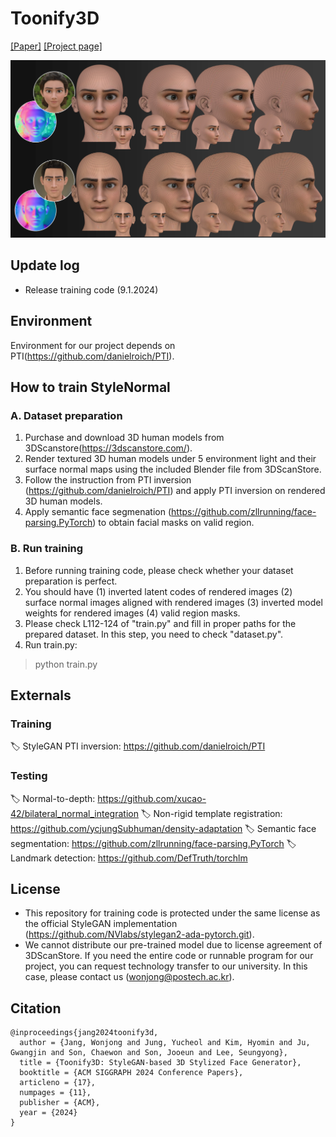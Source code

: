 # Toonify3D
[[Paper]](http://wonjongg.me/assets/pdf/Toonify3D.pdf) [[Project page]](http://wonjongg.me/Toonify3D_pages)

![teaser](./assets/teaser.png)

## Update log
- Release training code (9.1.2024)

## Environment
Environment for our project depends on PTI(https://github.com/danielroich/PTI).

## How to train StyleNormal

### A. Dataset preparation
1. Purchase and download 3D human models from 3DScanstore(https://3dscanstore.com/).
2. Render textured 3D human models under 5 environment light and their surface normal maps using the included Blender file from 3DScanStore.
3. Follow the instruction from PTI inversion (https://github.com/danielroich/PTI)  and apply PTI inversion on rendered 3D human models.
4. Apply semantic face segmenation (https://github.com/zllrunning/face-parsing.PyTorch) to obtain facial masks on valid region.

### B. Run training
1. Before running training code, please check whether your dataset preparation is perfect.
2. You should have (1) inverted latent codes of rendered images (2) surface normal images aligned with rendered images (3) inverted model weights for rendered images (4) valid region masks.
3. Please check L112-124 of "train.py" and fill in proper paths for the prepared dataset. In this step, you need to check "dataset.py".
4. Run train.py:
> python train.py

## Externals

### Training
🏷️ StyleGAN PTI inversion: https://github.com/danielroich/PTI

### Testing
🏷️ Normal-to-depth: https://github.com/xucao-42/bilateral_normal_integration
🏷️ Non-rigid template registration: https://github.com/ycjungSubhuman/density-adaptation
🏷️ Semantic face segmentation: https://github.com/zllrunning/face-parsing.PyTorch
🏷️ Landmark detection: https://github.com/DefTruth/torchlm

## License
- This repository for training code is protected under the same license as the official StyleGAN implementation (https://github.com/NVlabs/stylegan2-ada-pytorch.git).
- We cannot distribute our pre-trained model due to license agreement of 3DScanStore. If you need the entire code or runnable program for our project, you can request technology transfer to our university. In this case, please contact us (wonjong@postech.ac.kr).

## Citation
```
@inproceedings{jang2024toonify3d,
  author = {Jang, Wonjong and Jung, Yucheol and Kim, Hyomin and Ju, Gwangjin and Son, Chaewon and Son, Jooeun and Lee, Seungyong},
  title = {Toonify3D: StyleGAN-based 3D Stylized Face Generator},
  booktitle = {ACM SIGGRAPH 2024 Conference Papers}, 
  articleno = {17},
  numpages = {11},
  publisher = {ACM},
  year = {2024}
}
```
